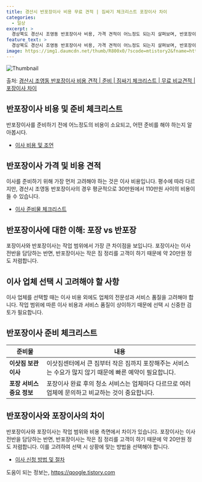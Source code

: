 ```yaml
---
title: 경산시 반포장이사 비용 무료 견적 | 짐싸기 체크리스트 포장이사 차이
categories:
  - 일상
excerpt: >
  경상북도 경산시 조영동 반포장이사 비용, 가격 견적이 어느정도 되는지 살펴보며, 반포장이사를 준비함에 있어 짐싸기 준비 체크리스트가 무엇인지 보겠습니다. 마지막으로 포장이사와 차이점을 통해 무료 비교견적으로 어떤 것이 더 합리적인 선택인지 공유 드립니다.경산시 조영동 포장이사 견적 샘플 보기 👈 클릭경산시 조영동 포장이사 가격 살펴보기 👈 클릭경산시 조영동 반포장이사 평균 이사 비용평수경산시 조영동 평균 이사 비용원룸 이사9평 이하 (1톤)30만원~투룸/쓰리룸 이사16평 ~ 20평 (2.5톤)80만원~쓰리룸 이사21평 (5톤) ~110만원~우리집 무료 이사견적 받기 👈 클릭포장 vs 반포장: 가장 큰 차이점포장이사는 이사 전반을 담당하는 반면, 반포장이사는 작은 짐 정리를 고객이 하기 때문에 약 2..
feature_text: >
  경상북도 경산시 조영동 반포장이사 비용, 가격 견적이 어느정도 되는지 살펴보며, 반포장이사를 준비함에 있어 짐싸기 준비 체크리스트가 무엇인지 보겠습니다. 마지막으로 포장이사와 차이점을 통해 무료 비교견적으로 어떤 것이 더 합리적인 선택인지 공유 드립니다.경산시 조영동 포장이사 견적 샘플 보기 👈 클릭경산시 조영동 포장이사 가격 살펴보기 👈 클릭경산시 조영동 반포장이사 평균 이사 비용평수경산시 조영동 평균 이사 비용원룸 이사9평 이하 (1톤)30만원~투룸/쓰리룸 이사16평 ~ 20평 (2.5톤)80만원~쓰리룸 이사21평 (5톤) ~110만원~우리집 무료 이사견적 받기 👈 클릭포장 vs 반포장: 가장 큰 차이점포장이사는 이사 전반을 담당하는 반면, 반포장이사는 작은 짐 정리를 고객이 하기 때문에 약 2..
image: https://img1.daumcdn.net/thumb/R800x0/?scode=mtistory2&fname=https%3A%2F%2Fblog.kakaocdn.net%2Fdn%2F5iFCJ%2FbtsHccYYJ9n%2FZDzJaCakzordX2AlRoS5wk%2Fimg.webp
---
```


![Thumbnail](https://img1.daumcdn.net/thumb/R800x0/?scode=mtistory2&fname=https%3A%2F%2Fblog.kakaocdn.net%2Fdn%2F5iFCJ%2FbtsHccYYJ9n%2FZDzJaCakzordX2AlRoS5wk%2Fimg.webp)

<p>출처: <a href="https://qoogle.tistory.com/9412" rel="dofollow">경산시 조영동 반포장이사 비용 견적 | 준비 | 짐싸기 체크리스트 | 무료 비교견적 | 포장이사 차이</a> </p>

## 반포장이사 비용 및 준비 체크리스트

반포장이사를 준비하기 전에 어느정도의 비용이 소요되고, 어떤 준비를 해야 하는지 알아봅시다.

  * [이사 비용 및 조언](https://qoogle.tistory.com/9412)

## **반포장이사 가격 및 비용 견적**

이사를 준비하기 위해 가장 먼저 고려해야 하는 것은 이사 비용입니다. 평수에 따라 다르지만, 경산시 조영동 반포장이사의 경우 평균적으로
30만원에서 110만원 사이의 비용이 들 수 있습니다.

  * [이사 준비물 체크리스트](https://qoogle.tistory.com/9412)

## **반포장이사에 대한 이해: 포장 vs 반포장**

포장이사와 반포장이사는 작업 범위에서 가장 큰 차이점을 보입니다. 포장이사는 이사 전반을 담당하는 반면, 반포장이사는 작은 짐 정리를 고객이
하기 때문에 약 20만원 정도 저렴합니다.

## **이사 업체 선택 시 고려해야 할 사항**

이사 업체를 선택할 때는 이사 비용 외에도 업체의 전문성과 서비스 품질을 고려해야 합니다. 작업 범위에 따른 이사 비용과 서비스 품질이
상이하기 때문에 선택 시 신중한 검토가 필요합니다.

## **반포장이사 준비 체크리스트**

준비물 | 내용  
---|---  
**이삿짐 보관이사** | 이삿짐센터에서 큰 짐부터 작은 짐까지 포장해주는 서비스는 수요가 많지 않기 때문에 빠른 예약이 필요합니다.  
**포장 서비스 중요 정보** | 포장이사 완료 후의 청소 서비스는 업체마다 다르므로 여러 업체에 문의하고 비교하는 것이 중요합니다.  
  
## 반포장이사와 포장이사의 차이

반포장이사와 포장이사는 작업 범위와 비용 측면에서 차이가 있습니다. 포장이사는 이사 전반을 담당하는 반면, 반포장이사는 작은 짐 정리를
고객이 하기 때문에 약 20만원 정도 저렴합니다. 이를 고려하여 선택 시 상황에 맞는 방법을 선택해야 합니다.


  * [이사 신청 방법 및 절차](https://qoogle.tistory.com/9412)

도움이 되는 정보는, <a href="https://qoogle.tistory.com" rel="dofollow">https://qoogle.tistory.com</a>


